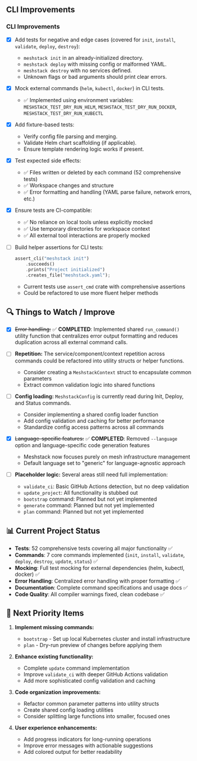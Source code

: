 ## CLI Improvements

### CLI Improvements

- [x] Add tests for negative and edge cases (covered for `init`, `install`, `validate`, `deploy`, `destroy`):

  - `meshstack init` in an already-initialized directory.
  - `meshstack deploy` with missing config or malformed YAML.
  - `meshstack destroy` with no services defined.
  - Unknown flags or bad arguments should print clear errors.

- [x] Mock external commands (`helm`, `kubectl`, `docker`) in CLI tests.

  - ✅ Implemented using environment variables: `MESHSTACK_TEST_DRY_RUN_HELM`, `MESHSTACK_TEST_DRY_RUN_DOCKER`, `MESHSTACK_TEST_DRY_RUN_KUBECTL`

- [x] Add fixture-based tests:

  - Verify config file parsing and merging.
  - Validate Helm chart scaffolding (if applicable).
  - Ensure template rendering logic works if present.

- [x] Test expected side effects:

  - ✅ Files written or deleted by each command (52 comprehensive tests)
  - ✅ Workspace changes and structure
  - ✅ Error formatting and handling (YAML parse failure, network errors, etc.)

- [x] Ensure tests are CI-compatible:

  - ✅ No reliance on local tools unless explicitly mocked
  - ✅ Use temporary directories for workspace context
  - ✅ All external tool interactions are properly mocked

- [ ] Build helper assertions for CLI tests:
  ```rust
  assert_cli("meshstack init")
      .succeeds()
      .prints("Project initialized")
      .creates_file("meshstack.yaml");
  ```
  - Current tests use `assert_cmd` crate with comprehensive assertions
  - Could be refactored to use more fluent helper methods

## 🔍 Things to Watch / Improve

- [x] ~~Error handling:~~
      ✅ **COMPLETED**: Implemented shared `run_command()` utility function that centralizes error output formatting and reduces duplication across all external command calls.

- [ ] **Repetition:**
      The service/component/context repetition across commands could be refactored into utility structs or helper functions.

  - Consider creating a `MeshstackContext` struct to encapsulate common parameters
  - Extract common validation logic into shared functions

- [ ] **Config loading:**
      `MeshstackConfig` is currently read during Init, Deploy, and Status commands.

  - Consider implementing a shared config loader function
  - Add config validation and caching for better performance
  - Standardize config access patterns across all commands

- [x] ~~Language-specific features:~~
      ✅ **COMPLETED**: Removed `--language` option and language-specific code generation features

  - Meshstack now focuses purely on mesh infrastructure management
  - Default language set to "generic" for language-agnostic approach

- [ ] **Placeholder logic:**
      Several areas still need full implementation:
  - `validate_ci`: Basic GitHub Actions detection, but no deep validation
  - `update_project`: All functionality is stubbed out
  - `bootstrap` command: Planned but not yet implemented
  - `generate` command: Planned but not yet implemented
  - `plan` command: Planned but not yet implemented

## 📊 Current Project Status

- **Tests**: 52 comprehensive tests covering all major functionality ✅
- **Commands**: 7 core commands implemented (`init`, `install`, `validate`, `deploy`, `destroy`, `update`, `status`) ✅
- **Mocking**: Full test mocking for external dependencies (helm, kubectl, docker) ✅
- **Error Handling**: Centralized error handling with proper formatting ✅
- **Documentation**: Complete command specifications and usage docs ✅
- **Code Quality**: All compiler warnings fixed, clean codebase ✅

## 🎯 Next Priority Items

1. **Implement missing commands:**

   - `bootstrap` - Set up local Kubernetes cluster and install infrastructure
   - `plan` - Dry-run preview of changes before applying them

2. **Enhance existing functionality:**

   - Complete `update` command implementation
   - Improve `validate_ci` with deeper GitHub Actions validation
   - Add more sophisticated config validation and caching

3. **Code organization improvements:**

   - Refactor common parameter patterns into utility structs
   - Create shared config loading utilities
   - Consider splitting large functions into smaller, focused ones

4. **User experience enhancements:**
   - Add progress indicators for long-running operations
   - Improve error messages with actionable suggestions
   - Add colored output for better readability
